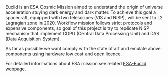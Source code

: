 Euclid is an ESA Cosmic Mission aimed to understand the origin of universe acceleration stuying dark energy and dark matter. To achieve this goal a spacecraft, equipped with two telescopes (VIS and NISP), will be sent to L2 Lagragian zone in 2020. Workflow mission follows strict protocols and expensive components, so goal of this project is try to replicate NISP mechanism that implement CDPU (Central Data Processing Unit) and DAS (Data Acquisition System).

As far as possible we want comply with the state of art and emulate above components using hardware low cost and open licence.

For detailed informations about ESA mission see related [ESA-Euclid webpage](http://sci.esa.int/euclid/).
